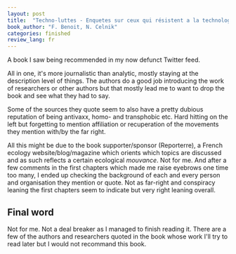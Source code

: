 ```yaml
---
layout: post
title:  "Techno-luttes - Enquetes sur ceux qui résistent a la technologie (F. Benoit, N. Celnik)"
book_author: "F. Benoit, N. Celnik"
categories: finished
review_lang: fr
---
```


A book I saw being recommended in my now defunct Twitter feed.

All in one, it's more journalistic than analytic, mostly staying at the description level of things. The authors do a good job introducing the work of researchers or other authors but that mostly lead me to want to drop the book and see what they had to say.

Some of the sources they quote seem to also have a pretty dubious reputation of being antivaxx, homo- and transphobic etc. Hard hitting on the left but forgetting to mention affiliation or recuperation of the movements they mention with/by the far right.

All this might be due to the book supporter/sponsor (Reporterre), a French ecology website/blog/magazine which orients which topics are discussed and as such reflects a certain ecological *mouvance*. Not for me. And after a few comments in the first chapters which made me raise eyebrows one time too many, I ended up checking the background of each and every person and organisation they mention or quote. Not as far-right and conspiracy leaning the first chapters seem to indicate but very right leaning overall.

## Final word

Not for me. Not a deal breaker as I managed to finish reading it. There are a few of the authors and researchers quoted in the book whose work I'll try to read later but I would not recommand this book.